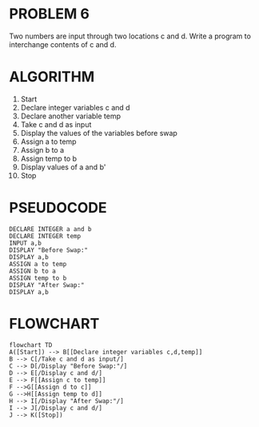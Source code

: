 # PROBLEM 6
Two numbers are input through two locations c and d.
Write a program to interchange contents of c and d.

# ALGORITHM

1. Start
2. Declare integer variables c and d
3. Declare another variable temp
4. Take c and d as input
5. Display the values of the variables before swap
6. Assign a to temp
7. Assign b to a
8. Assign temp to b
9. Display values of a and b'
10. Stop

# PSEUDOCODE

```pseudocode
DECLARE INTEGER a and b
DECLARE INTEGER temp
INPUT a,b
DISPLAY "Before Swap:"
DISPLAY a,b
ASSIGN a to temp
ASSIGN b to a
ASSIGN temp to b
DISPLAY "After Swap:"
DISPLAY a,b
```

# FLOWCHART

```mermaid
flowchart TD
A([Start]) --> B[[Declare integer variables c,d,temp]]
B --> C[/Take c and d as input/]
C --> D[/Display "Before Swap:"/]
D --> E[/Display c and d/]
E --> F[[Assign c to temp]]
F -->G[[Assign d to c]]
G -->H[[Assign temp to d]]
H --> I[/Display "After Swap:"/]
I --> J[/Display c and d/]
J --> K([Stop])
```

